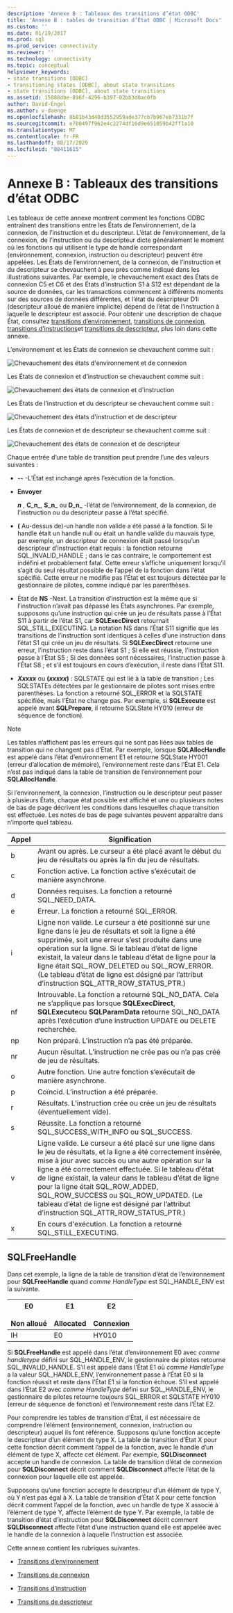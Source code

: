 ```yaml
---
description: 'Annexe B : Tableaux des transitions d’état ODBC'
title: 'Annexe B : tables de transition d’État ODBC | Microsoft Docs'
ms.custom: ''
ms.date: 01/19/2017
ms.prod: sql
ms.prod_service: connectivity
ms.reviewer: ''
ms.technology: connectivity
ms.topic: conceptual
helpviewer_keywords:
- state transitions [ODBC]
- transitioning states [ODBC], about state transitions
- state transitions [ODBC], about state transitions
ms.assetid: 15088dbe-896f-4296-b397-02bb3d0ac0fb
author: David-Engel
ms.author: v-daenge
ms.openlocfilehash: 8b81b43d40d3552959ade377cb7b967eb7331b7f
ms.sourcegitcommit: e700497f962e4c2274df16d9e651059b42ff1a10
ms.translationtype: MT
ms.contentlocale: fr-FR
ms.lasthandoff: 08/17/2020
ms.locfileid: "88411615"
---
```

# <a name="appendix-b-odbc-state-transition-tables"></a>Annexe B : Tableaux des transitions d’état ODBC
Les tableaux de cette annexe montrent comment les fonctions ODBC entraînent des transitions entre les États de l’environnement, de la connexion, de l’instruction et du descripteur. L’état de l’environnement, de la connexion, de l’instruction ou du descripteur dicte généralement le moment où les fonctions qui utilisent le type de handle correspondant (environnement, connexion, instruction ou descripteur) peuvent être appelées. Les États de l’environnement, de la connexion, de l’instruction et du descripteur se chevauchent à peu près comme indiqué dans les illustrations suivantes. Par exemple, le chevauchement exact des États de connexion C5 et C6 et des États d’instruction S1 à S12 est dépendant de la source de données, car les transactions commencent à différents moments sur des sources de données différentes, et l’état du descripteur D1i (descripteur alloué de manière implicite) dépend de l’état de l’instruction à laquelle le descripteur est associé. Pour obtenir une description de chaque État, consultez [transitions d’environnement](../../../odbc/reference/appendixes/environment-transitions.md), [transitions de connexion](../../../odbc/reference/appendixes/connection-transitions.md), [transitions d’instructions](../../../odbc/reference/appendixes/statement-transitions.md)et [transitions de descripteur](../../../odbc/reference/appendixes/descriptor-transitions.md), plus loin dans cette annexe.  
  
 L’environnement et les États de connexion se chevauchent comme suit :  
  
 ![Chevauchement des états d'environnement et de connexion](../../../odbc/reference/appendixes/media/app01.gif "app01")  
  
 Les États de connexion et d’instruction se chevauchent comme suit :  
  
 ![Chevauchement des états de connexion et d'instruction](../../../odbc/reference/appendixes/media/app02.gif "app02")  
  
 Les États de l’instruction et du descripteur se chevauchent comme suit :  
  
 ![Chevauchement des états d'instruction et de descripteur](../../../odbc/reference/appendixes/media/app03.gif "app03")  
  
 Les États de connexion et de descripteur se chevauchent comme suit :  
  
 ![Chevauchement des états de connexion et de descripteur](../../../odbc/reference/appendixes/media/app04.gif "app04")  
  
 Chaque entrée d’une table de transition peut prendre l’une des valeurs suivantes :  
  
-   **--** -L’État est inchangé après l’exécution de la fonction.  
  
-   **Envoyer**  

     **_n_** , **C_n_**, **S_n_** ou **D_n_** -l’état de l’environnement, de la connexion, de l’instruction ou du descripteur passe à l’état spécifié.  
 
-   **(** Au-dessus de)-un handle non valide a été passé à la fonction. Si le handle était un handle null ou était un handle valide du mauvais type, par exemple, un descripteur de connexion était passé lorsqu’un descripteur d’instruction était requis : la fonction retourne SQL_INVALID_HANDLE ; dans le cas contraire, le comportement est indéfini et probablement fatal. Cette erreur s’affiche uniquement lorsqu’il s’agit du seul résultat possible de l’appel de la fonction dans l’état spécifié. Cette erreur ne modifie pas l’État et est toujours détectée par le gestionnaire de pilotes, comme indiqué par les parenthèses.  
  
-   État de **NS** -Next. La transition d’instruction est la même que si l’instruction n’avait pas dépassé les États asynchrones. Par exemple, supposons qu’une instruction qui crée un jeu de résultats passe à l’État S11 à partir de l’état S1, car **SQLExecDirect** retournait SQL_STILL_EXECUTING. La notation NS dans l’État S11 signifie que les transitions de l’instruction sont identiques à celles d’une instruction dans l’état S1 qui crée un jeu de résultats. Si **SQLExecDirect** retourne une erreur, l’instruction reste dans l’état S1 ; Si elle est réussie, l’instruction passe à l’État S5 ; Si des données sont nécessaires, l’instruction passe à l’État S8 ; et s’il est toujours en cours d’exécution, il reste dans l’État S11.  

-   **_Xxxxx_**  ou **(*xxxxx*)** : SQLSTATE qui est lié à la table de transition ; Les SQLSTATEs détectées par le gestionnaire de pilotes sont mises entre parenthèses. La fonction a retourné SQL_ERROR et la SQLSTATE spécifiée, mais l’État ne change pas. Par exemple, si **SQLExecute** est appelé avant **SQLPrepare**, il retourne SQLState HY010 (erreur de séquence de fonction).  

> [!NOTE]  
>  Les tables n’affichent pas les erreurs qui ne sont pas liées aux tables de transition qui ne changent pas d’État. Par exemple, lorsque **SQLAllocHandle** est appelé dans l’état d’environnement E1 et retourne SQLState HY001 (erreur d’allocation de mémoire), l’environnement reste dans l’État E1. Cela n’est pas indiqué dans la table de transition de l’environnement pour **SQLAllocHandle**.  
  
 Si l’environnement, la connexion, l’instruction ou le descripteur peut passer à plusieurs États, chaque état possible est affiché et une ou plusieurs notes de bas de page décrivent les conditions dans lesquelles chaque transition est effectuée. Les notes de bas de page suivantes peuvent apparaître dans n’importe quel tableau.  
  
|Appel|Signification|  
|--------------|-------------|  
|b|Avant ou après. Le curseur a été placé avant le début du jeu de résultats ou après la fin du jeu de résultats.|  
|c|Fonction active. La fonction active s’exécutait de manière asynchrone.|  
|d|Données requises. La fonction a retourné SQL_NEED_DATA.|  
|e|Erreur. La fonction a retourné SQL_ERROR.|  
|i|Ligne non valide. Le curseur a été positionné sur une ligne dans le jeu de résultats et soit la ligne a été supprimée, soit une erreur s’est produite dans une opération sur la ligne. Si le tableau d’état de ligne existait, la valeur dans le tableau d’état de ligne pour la ligne était SQL_ROW_DELETED ou SQL_ROW_ERROR. (Le tableau d’état de ligne est désigné par l’attribut d’instruction SQL_ATTR_ROW_STATUS_PTR.)|  
|nf|Introuvable. La fonction a retourné SQL_NO_DATA. Cela ne s’applique pas lorsque **SQLExecDirect**, **SQLExecute**ou **SQLParamData** retourne SQL_NO_DATA après l’exécution d’une instruction UPDATE ou DELETE recherchée.|  
|np|Non préparé. L’instruction n’a pas été préparée.|  
|nr|Aucun résultat. L’instruction ne crée pas ou n’a pas créé de jeu de résultats.|  
|o|Autre fonction. Une autre fonction s’exécutait de manière asynchrone.|  
|p|Coïncid. L’instruction a été préparée.|  
|r|Résultats. L’instruction crée ou crée un jeu de résultats (éventuellement vide).|  
|s|Réussite. La fonction a retourné SQL_SUCCESS_WITH_INFO ou SQL_SUCCESS.|  
|v|Ligne valide. Le curseur a été placé sur une ligne dans le jeu de résultats, et la ligne a été correctement insérée, mise à jour avec succès ou une autre opération sur la ligne a été correctement effectuée. Si le tableau d’état de ligne existait, la valeur dans le tableau d’état de ligne pour la ligne était SQL_ROW_ADDED, SQL_ROW_SUCCESS ou SQL_ROW_UPDATED. (Le tableau d’état de ligne est désigné par l’attribut d’instruction SQL_ATTR_ROW_STATUS_PTR.)|  
|x|En cours d'exécution. La fonction a retourné SQL_STILL_EXECUTING.|  
  
## <a name="sqlfreehandle"></a>SQLFreeHandle  
 Dans cet exemple, la ligne de la table de transition d’état de l’environnement pour **SQLFreeHandle** quand *comme HandleType* est SQL_HANDLE_ENV est la suivante.  
  
|E0<br /><br /> Non alloué|E1<br /><br /> Allocated|E2<br /><br /> Connexion|  
|------------------------|----------------------|-----------------------|  
|IH|E0|HY010|  
  
 Si **SQLFreeHandle** est appelé dans l’état d’environnement E0 avec *comme handletype* défini sur SQL_HANDLE_ENV, le gestionnaire de pilotes retourne SQL_INVALID_HANDLE. S’il est appelé dans l’État E1 où *comme HandleType* a la valeur SQL_HANDLE_ENV, l’environnement passe à l’État E0 si la fonction réussit et reste dans l’État E1 si la fonction échoue. S’il est appelé dans l’État E2 avec *comme HandleType* défini sur SQL_HANDLE_ENV, le gestionnaire de pilotes retourne toujours SQL_ERROR et SQLSTATE HY010 (erreur de séquence de fonction) et l’environnement reste dans l’État E2.  
  
 Pour comprendre les tables de transition d’État, il est nécessaire de comprendre l’élément (environnement, connexion, instruction ou descripteur) auquel ils font référence. Supposons qu’une fonction accepte le descripteur d’un élément de type X. La table de transition d’État X pour cette fonction décrit comment l’appel de la fonction, avec le handle d’un élément de type X, affecte cet élément. Par exemple, **SQLDisconnect** accepte un handle de connexion. La table de transition d’état de connexion pour **SQLDisconnect** décrit comment **SQLDisconnect** affecte l’état de la connexion pour laquelle elle est appelée.  
  
 Supposons qu’une fonction accepte le descripteur d’un élément de type Y, où Y n’est pas égal à X. La table de transition d’État X pour cette fonction décrit comment l’appel de la fonction, avec un handle de type X associé à l’élément de type Y, affecte l’élément de type Y. Par exemple, la table de transition d’état d’instruction pour **SQLDisconnect** décrit comment **SQLDisconnect** affecte l’état d’une instruction quand elle est appelée avec le handle de la connexion à laquelle l’instruction est associée.  
  
 Cette annexe contient les rubriques suivantes.  
  
-   [Transitions d’environnement](../../../odbc/reference/appendixes/environment-transitions.md)  
  
-   [Transitions de connexion](../../../odbc/reference/appendixes/connection-transitions.md)  
  
-   [Transitions d’instruction](../../../odbc/reference/appendixes/statement-transitions.md)  
  
-   [Transitions de descripteur](../../../odbc/reference/appendixes/descriptor-transitions.md)
